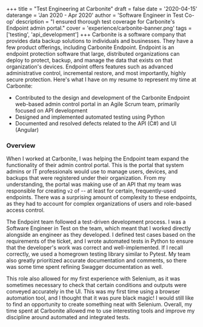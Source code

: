 +++
title = "Test Engineering at Carbonite"
draft = false
date = '2020-04-15'
daterange = 'Jan 2020 - Apr 2020'
author = 'Software Engineer in Test Co-op'
description = "I ensured thorough test coverage for Carbonite's Endpoint admin portal."
cover = 'experience/carbonite-banner.png'
tags = ['testing', 'api_development']
+++
Carbonite is a software company that provides data backup solutions to individuals and businesses. They have a few product offerings, including Carbonite Endpoint. Endpoint is an endpoint protection software that  large, distributed organizations can deploy to protect, backup, and manage the data that exists on that organization's devices. Endpoint offers features such as advanced administrative control, incremental restore, and most importantly, highly secure protection. Here's what I have on my resume to represent my time at Carbonite:

* Contributed to the design and development of the Carbonite Endpoint web-based admin control portal in an Agile Scrum team, primarily focused on API development
* Designed and implemented automated testing using Python
* Documented and resolved defects related to the API (C#) and UI (Angular)
### Overview

When I worked at Carbonite, I was helping the Endpoint team expand the functionality of their admin control portal. This is the portal that system admins or IT professionals would use to manage users, devices, and backups that were registered under their organization. From my understanding, the portal was making use of an API that my team was responsible for creating `v2` of -- at least for certain, frequently-used endpoints. There was a surprising amount of complexity to these endpoints, as they had to account for complex organizations of users and role-based access control.

The Endpoint team followed a test-driven development process. I was a Software Engineer in Test on the team, which meant that I worked directly alongside an engineer as they developed. I defined test cases based on the requirements of the ticket, and I wrote automated tests in Python to ensure that the developer's work was correct and well-implemented. If I recall correctly, we used a homegrown testing library similar to Pytest. My team also greatly prioritized accurate documentation and comments, so there was some time spent refining Swagger documentation as well.

This role also allowed for my first experience with Selenium, as it was sometimes necessary to check that certain conditions and outputs were conveyed accurately in the UI. This was my first time using a browser automation tool, and I thought that it was pure black magic! I would still like to find an opportunity to create something neat with Selenium. Overall, my time spent at Carbonite allowed me to use interesting tools and improve my discipline around automated and integrated tests.